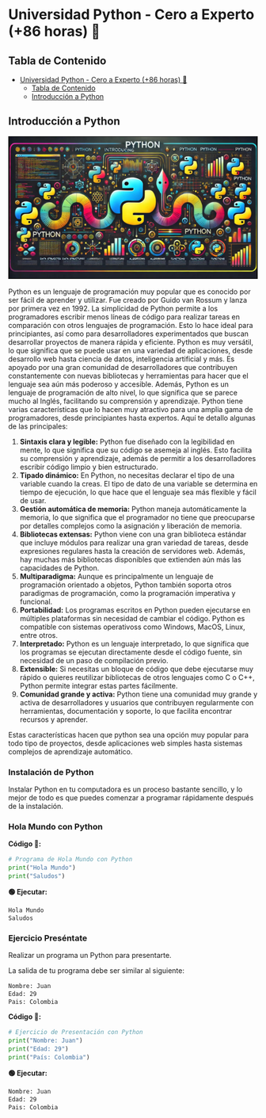 # Universidad Python - Cero a Experto (+86 horas) 🐍

## Tabla de Contenido
<!-- TOC -->
* [Universidad Python - Cero a Experto (+86 horas) 🐍](#universidad-python---cero-a-experto-86-horas-)
  * [Tabla de Contenido](#tabla-de-contenido)
  * [Introducción a Python](#introducción-a-python)
<!-- TOC -->

## Introducción a Python

![img.png](img.png)

Python es un lenguaje de programación muy popular que es conocido por ser fácil de aprender y utilizar. Fue creado por Guido van Rossum y lanza por primera vez en 1992. La simplicidad de Python permite a los programadores escribir menos líneas de código para realizar tareas en comparación con otros lenguajes de programación. Esto lo hace ideal para principiantes, así como para desarrolladores experimentados que buscan desarrollar proyectos de manera rápida y eficiente.
Python es muy versátil, lo que significa que se puede usar en una variedad de aplicaciones, desde desarrollo web hasta ciencia de datos, inteligencia artificial y más. Es apoyado por una gran comunidad de desarrolladores que contribuyen constantemente con nuevas bibliotecas y herramientas para hacer que el lenguaje sea aún más poderoso y accesible. Además, Python es un lenguaje de programación de alto nivel, lo que significa que se parece mucho al Inglés, facilitando su comprensión y aprendizaje.
Python tiene varias características que lo hacen muy atractivo para una amplia gama de programadores, desde principiantes hasta expertos. Aquí te detallo algunas de las principales:
1.  **Sintaxis clara y legible:** Python fue diseñado con la legibilidad en mente, lo que significa que su código se asemeja al inglés. Esto facilita su comprensión y aprendizaje, además de permitir a los desarrolladores escribir código limpio y bien estructurado.
2. **Tipado dinámico:** En Python, no necesitas declarar el tipo de una variable cuando la creas. El tipo de dato de una variable se determina en tiempo de ejecución, lo que hace que el lenguaje sea más flexible y fácil de usar.
3. **Gestión automática de memoria:** Python maneja automáticamente la memoria, lo que significa que el programador no tiene que preocuparse por detalles complejos como la asignación y liberación de memoria.
4. **Bibliotecas extensas:** Python viene con una gran biblioteca estándar que incluye módulos para realizar una gran variedad de tareas, desde expresiones regulares hasta la creación de servidores web. Además, hay muchas más bibliotecas disponibles que extienden aún más las capacidades de Python.
5. **Multiparadigma:** Aunque es principalmente un lenguaje de programación orientado a objetos, Python también soporta otros paradigmas de programación, como la programación imperativa y funcional.
6. **Portabilidad:** Los programas escritos en Python pueden ejecutarse en múltiples plataformas sin necesidad de cambiar el código. Python es compatible con sistemas operativoss como Windows, MacOS, Linux, entre otros.
7. **Interpretado:** Python es un lenguaje interpretado, lo que significa que los programas se ejecutan directamente desde el código fuente, sin necesidad de un paso de compilación previo.
8. **Extensible:** Si necesitas un bloque de código que debe ejecutarse muy rápido o quieres reutilizar bibliotecas de otros lenguajes como C o C++, Python permite integrar estas partes fácilmente.
9. **Comunidad grande y activa:** Python tiene una comunidad muy grande y activa de desarrolladores y usuarios que contribuyen regularmente con herramientas, documentación y soporte, lo que facilita encontrar recursos y aprender.

Estas características hacen que python sea una opción muy popular para todo tipo de proyectos, desde aplicaciones web simples hasta sistemas complejos de aprendizaje automático.

### Instalación de Python

Instalar Python en tu computadora es un proceso bastante sencillo, y lo mejor de todo es que puedes comenzar a programar rápidamente después de la instalación.

### Hola Mundo con Python

**Código 📄:**

```python
# Programa de Hola Mundo con Python
print("Hola Mundo")
print("Saludos")
```

**🟢 Ejecutar:**

```console
Hola Mundo
Saludos
```

### Ejercicio Preséntate

Realizar un programa un Python para presentarte.

La salida de tu programa debe ser similar al siguiente:

````text
Nombre: Juan 
Edad: 29
Pais: Colombia
````

**Código 📄:**

````python
# Ejercicio de Presentación con Python
print("Nombre: Juan")
print("Edad: 29")
print("País: Colombia")
````

**🟢 Ejecutar:**

```console
Nombre: Juan 
Edad: 29
Pais: Colombia
```
